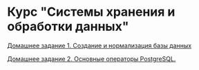 # Курс "Системы хранения и обработки данных"

[Домашнее задание 1. Создание и нормализация базы данных](/Assignment%201/README.MD)

[Домашнее задание 2. Основные операторы PostgreSQL.](/Assignment%202/README.MD)
